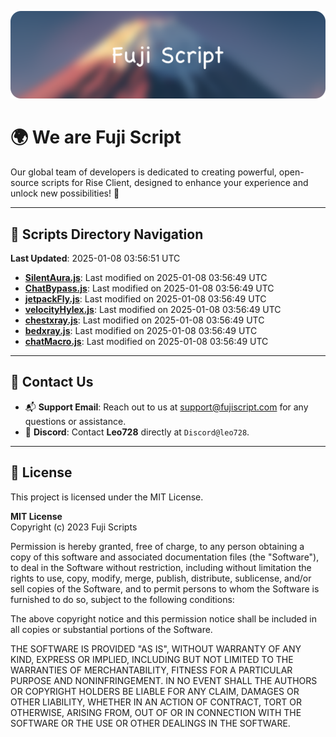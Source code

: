 ![Banner](.github/b.webp)

# 🌍 **We are Fuji Script**

Our global team of developers is dedicated to creating powerful, open-source scripts for Rise Client, designed to enhance your experience and unlock new possibilities! 🌟

---
<!-- SCRIPTS_NAVIGATION_START -->
## 📂 **Scripts Directory Navigation**

**Last Updated**: 2025-01-08 03:56:51 UTC

- **[SilentAura.js](scripts/SilentAura.js)**: Last modified on 2025-01-08 03:56:49 UTC
- **[ChatBypass.js](scripts/ChatBypass.js)**: Last modified on 2025-01-08 03:56:49 UTC
- **[jetpackFly.js](scripts/jetpackFly.js)**: Last modified on 2025-01-08 03:56:49 UTC
- **[velocityHylex.js](scripts/velocityHylex.js)**: Last modified on 2025-01-08 03:56:49 UTC
- **[chestxray.js](scripts/chestxray.js)**: Last modified on 2025-01-08 03:56:49 UTC
- **[bedxray.js](scripts/bedxray.js)**: Last modified on 2025-01-08 03:56:49 UTC
- **[chatMacro.js](scripts/chatMacro.js)**: Last modified on 2025-01-08 03:56:49 UTC

<!-- SCRIPTS_NAVIGATION_END -->

---

## 💬 **Contact Us**  
- 📬 **Support Email**: Reach out to us at [support@fujiscript.com](mailto:support@fujiscript.com) for any questions or assistance.  
- 💬 **Discord**: Contact **Leo728** directly at `Discord@leo728`.

---

## 📜 **License**

This project is licensed under the MIT License.  

**MIT License**  
Copyright (c) 2023 Fuji Scripts  

Permission is hereby granted, free of charge, to any person obtaining a copy of this software and associated documentation files (the "Software"), to deal in the Software without restriction, including without limitation the rights to use, copy, modify, merge, publish, distribute, sublicense, and/or sell copies of the Software, and to permit persons to whom the Software is furnished to do so, subject to the following conditions:  

The above copyright notice and this permission notice shall be included in all copies or substantial portions of the Software.  

THE SOFTWARE IS PROVIDED "AS IS", WITHOUT WARRANTY OF ANY KIND, EXPRESS OR IMPLIED, INCLUDING BUT NOT LIMITED TO THE WARRANTIES OF MERCHANTABILITY, FITNESS FOR A PARTICULAR PURPOSE AND NONINFRINGEMENT. IN NO EVENT SHALL THE AUTHORS OR COPYRIGHT HOLDERS BE LIABLE FOR ANY CLAIM, DAMAGES OR OTHER LIABILITY, WHETHER IN AN ACTION OF CONTRACT, TORT OR OTHERWISE, ARISING FROM, OUT OF OR IN CONNECTION WITH THE SOFTWARE OR THE USE OR OTHER DEALINGS IN THE SOFTWARE.  
